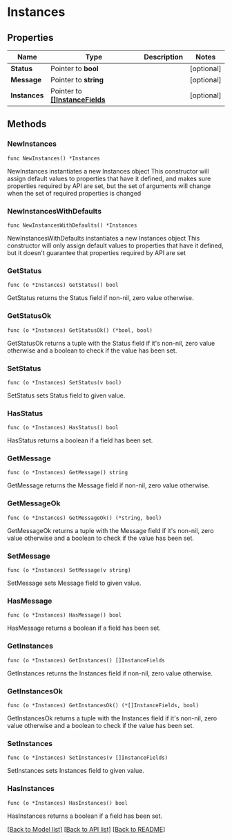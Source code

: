 # Instances

## Properties

Name | Type | Description | Notes
------------ | ------------- | ------------- | -------------
**Status** | Pointer to **bool** |  | [optional] 
**Message** | Pointer to **string** |  | [optional] 
**Instances** | Pointer to [**[]InstanceFields**](InstanceFields.md) |  | [optional] 

## Methods

### NewInstances

`func NewInstances() *Instances`

NewInstances instantiates a new Instances object
This constructor will assign default values to properties that have it defined,
and makes sure properties required by API are set, but the set of arguments
will change when the set of required properties is changed

### NewInstancesWithDefaults

`func NewInstancesWithDefaults() *Instances`

NewInstancesWithDefaults instantiates a new Instances object
This constructor will only assign default values to properties that have it defined,
but it doesn't guarantee that properties required by API are set

### GetStatus

`func (o *Instances) GetStatus() bool`

GetStatus returns the Status field if non-nil, zero value otherwise.

### GetStatusOk

`func (o *Instances) GetStatusOk() (*bool, bool)`

GetStatusOk returns a tuple with the Status field if it's non-nil, zero value otherwise
and a boolean to check if the value has been set.

### SetStatus

`func (o *Instances) SetStatus(v bool)`

SetStatus sets Status field to given value.

### HasStatus

`func (o *Instances) HasStatus() bool`

HasStatus returns a boolean if a field has been set.

### GetMessage

`func (o *Instances) GetMessage() string`

GetMessage returns the Message field if non-nil, zero value otherwise.

### GetMessageOk

`func (o *Instances) GetMessageOk() (*string, bool)`

GetMessageOk returns a tuple with the Message field if it's non-nil, zero value otherwise
and a boolean to check if the value has been set.

### SetMessage

`func (o *Instances) SetMessage(v string)`

SetMessage sets Message field to given value.

### HasMessage

`func (o *Instances) HasMessage() bool`

HasMessage returns a boolean if a field has been set.

### GetInstances

`func (o *Instances) GetInstances() []InstanceFields`

GetInstances returns the Instances field if non-nil, zero value otherwise.

### GetInstancesOk

`func (o *Instances) GetInstancesOk() (*[]InstanceFields, bool)`

GetInstancesOk returns a tuple with the Instances field if it's non-nil, zero value otherwise
and a boolean to check if the value has been set.

### SetInstances

`func (o *Instances) SetInstances(v []InstanceFields)`

SetInstances sets Instances field to given value.

### HasInstances

`func (o *Instances) HasInstances() bool`

HasInstances returns a boolean if a field has been set.


[[Back to Model list]](../README.md#documentation-for-models) [[Back to API list]](../README.md#documentation-for-api-endpoints) [[Back to README]](../README.md)


